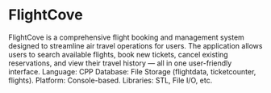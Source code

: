 # FlightCove
FlightCove is a comprehensive flight booking and management system designed to streamline air travel operations for users. The application allows users to search available flights, book new tickets, cancel existing reservations, and view their travel history — all in one user-friendly interface.
Language: CPP
Database: File Storage (flightdata, ticketcounter, flights).
Platform: Console-based.
Libraries: STL, File I/O, etc.
